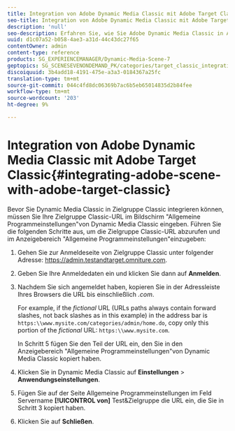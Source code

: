 ```yaml
---
title: Integration von Adobe Dynamic Media Classic mit Adobe Target Classic
seo-title: Integration von Adobe Dynamic Media Classic mit Adobe Target Classic
description: 'null'
seo-description: Erfahren Sie, wie Sie Adobe Dynamic Media Classic in Adobe Target Classic integrieren.
uuid: d1c07a52-b058-4ae3-a31d-44c43dc27f65
contentOwner: admin
content-type: reference
products: SG_EXPERIENCEMANAGER/Dynamic-Media-Scene-7
geptopics: SG_SCENESEVENONDEMAND_PK/categories/target_classic_integration
discoiquuid: 3b4add18-4191-475e-a3a3-0184367a25fc
translation-type: tm+mt
source-git-commit: 044c4fd8dc06369b7ac6b5eb65014835d2b84fee
workflow-type: tm+mt
source-wordcount: '203'
ht-degree: 9%

---
```



# Integration von Adobe Dynamic Media Classic mit Adobe Target Classic{#integrating-adobe-scene-with-adobe-target-classic}

Bevor Sie Dynamic Media Classic in Zielgruppe Classic integrieren können, müssen Sie Ihre Zielgruppe Classic-URL im Bildschirm &quot;Allgemeine Programmeinstellungen&quot;von Dynamic Media Classic eingeben. Führen Sie die folgenden Schritte aus, um die Zielgruppe Classic-URL abzurufen und im Anzeigebereich &quot;Allgemeine Programmeinstellungen&quot;einzugeben:

1. Gehen Sie zur Anmeldeseite von Zielgruppe Classic unter folgender Adresse: https://admin.testandtarget.omniture.com.
1. Geben Sie Ihre Anmeldedaten ein und klicken Sie dann auf **Anmelden**.
1. Nachdem Sie sich angemeldet haben, kopieren Sie in der Adressleiste Ihres Browsers die URL bis einschließlich *.com*.

   For example, if the *fictional* URL (URLs paths always contain forward slashes, not back slashes as in this example) in the address bar is `https:\\www.mysite.com/categories/admin/home.do`, copy only this portion of the *fictional* URL: `https:\\www.mysite.com`.

   In Schritt 5 fügen Sie den Teil der URL ein, den Sie in den Anzeigebereich &quot;Allgemeine Programmeinstellungen&quot;von Dynamic Media Classic kopiert haben.

1. Klicken Sie in Dynamic Media Classic auf **Einstellungen** > **Anwendungseinstellungen**.
1. Fügen Sie auf der Seite Allgemeine Programmeinstellungen im Feld Servername **[!UICONTROL von]** Test&amp;Zielgruppe die URL ein, die Sie in Schritt 3 kopiert haben.
1. Klicken Sie auf **Schließen**.

